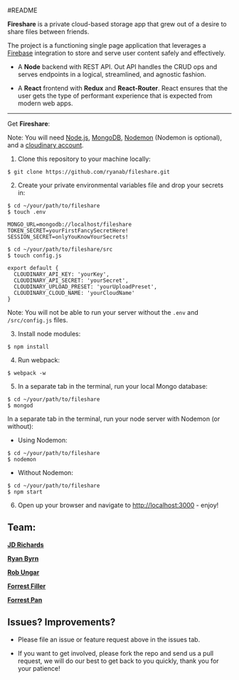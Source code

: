 #README

**Fireshare** is a private cloud-based storage app that grew out of a desire to share files between friends.

The project is a functioning single page application that leverages a [Firebase](https://firebase.google.com) integration to store and serve user content safely and effectively.

- A **Node** backend with REST API. Out API handles the CRUD ops and serves endpoints in a logical, streamlined, and agnostic fashion.

- A **React** frontend with **Redux** and **React-Router**.  React ensures that the user gets the type of performant experience that is expected from modern web apps.


---



Get **Fireshare**:

Note: You will need [Node.js](https://nodejs.org/en/download/), [MongoDB](https://www.mongodb.com/), [Nodemon](https://nodemon.io/) (Nodemon is optional), and a [cloudinary account](http://cloudinary.com/).

1. Clone this repository to your machine locally:
```
$ git clone https://github.com/ryanab/fileshare.git
```
2. Create your private environmental variables file and drop your secrets in:
```
$ cd ~/your/path/to/fileshare
$ touch .env
```

```
MONGO_URL=mongodb://localhost/fileshare
TOKEN_SECRET=yourFirstFancySecretHere!
SESSION_SECRET=onlyYouKnowYourSecrets!

```
```
$ cd ~/your/path/to/fileshare/src
$ touch config.js
```

```
export default {
  CLOUDINARY_API_KEY: 'yourKey',
  CLOUDINARY_API_SECRET: 'yourSecret',
  CLOUDINARY_UPLOAD_PRESET: 'yourUploadPreset',
  CLOUDINARY_CLOUD_NAME: 'yourCloudName'
}

```

Note: You will not be able to run your server without the ```.env``` and ```/src/config.js``` files.

3. Install node modules:
```
$ npm install
```
4. Run webpack:
```
$ webpack -w
```
5. In a separate tab in the terminal, run your local Mongo database:
```
$ cd ~/your/path/to/fileshare
$ mongod
```
In a separate tab in the terminal, run your node server with Nodemon (or without):
- Using Nodemon:
```
$ cd ~/your/path/to/fileshare
$ nodemon
```
- Without Nodemon:
```
$ cd ~/your/path/to/fileshare
$ npm start
```
6. Open up your browser and navigate to [http://localhost:3000](http://localhost:3000) - enjoy!


Team:
---

**[JD Richards](https://github.com/jdrichardstech)**

**[Ryan Byrn](https://github.com/ryanab)**

**[Rob Ungar](https://github.com/robungar)**

**[Forrest Filler](https://github.com/forrestfiller)**

**[Forrest Pan](https://github.com/panforrest)**

Issues? Improvements?
---
- Please file an issue or feature request above in the issues tab.

- If you want to get involved, please fork the repo and send us a pull request, we will do our best to get back to you quickly, thank you for your patience!
